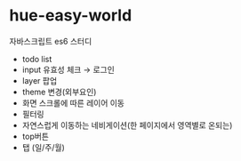 # hue-easy-world
자바스크립트 es6 스터디

- todo list
- input 유효성 체크 → 로그인
- layer 팝업
- theme 변경(외부요인)
- 화면 스크롤에 따른 레이어 이동
- 필터링
- 자연스럽게 이동하는 네비게이션(한 페이지에서 영역별로 온되는)
- top버튼
- 탭 (일/주/월)
